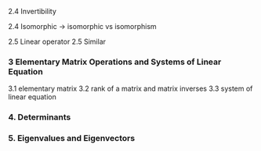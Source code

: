 2.4 Invertibility 

2.4 Isomorphic
 -> isomorphic vs isomorphism

2.5 Linear operator
2.5 Similar

### 3 Elementary Matrix Operations and Systems of Linear Equation
3.1 elementary matrix
3.2 rank of a matrix and matrix inverses
3.3 system of linear equation


### 4. Determinants
### 5. Eigenvalues and Eigenvectors